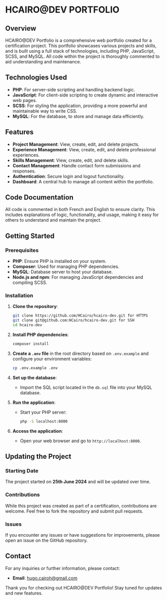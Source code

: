 # HCAIRO@DEV PORTFOLIO

## Overview
HCAIRO@DEV Portfolio is a comprehensive web portfolio created for a certification project. This portfolio showcases various projects and skills, and is built using a full stack of technologies, including PHP, JavaScript, SCSS, and MySQL. All code within the project is thoroughly commented to aid understanding and maintenance.

## Technologies Used
- **PHP**: For server-side scripting and handling backend logic.
- **JavaScript**: For client-side scripting to create dynamic and interactive web pages.
- **SCSS**: For styling the application, providing a more powerful and maintainable way to write CSS.
- **MySQL**: For the database, to store and manage data efficiently.

## Features
- **Project Management**: View, create, edit, and delete projects.
- **Experience Management**: View, create, edit, and delete professional experiences.
- **Skills Management**: View, create, edit, and delete skills.
- **Contact Management**: Handle contact form submissions and responses.
- **Authentication**: Secure login and logout functionality.
- **Dashboard**: A central hub to manage all content within the portfolio.

## Code Documentation
All code is commented in both French and English to ensure clarity. This includes explanations of logic, functionality, and usage, making it easy for others to understand and maintain the project.

## Getting Started
### Prerequisites
- **PHP**: Ensure PHP is installed on your system.
- **Composer**: Used for managing PHP dependencies.
- **MySQL**: Database server to host your database.
- **Node.js and npm**: For managing JavaScript dependencies and compiling SCSS.

### Installation
1. **Clone the repository**:
    ```sh
    git clone https://github.com/HCairo/hcairo-dev.git for HTTPS
    git clone git@github.com:HCairo/hcairo-dev.git for SSH
    cd hcairo-dev
    ```

2. **Install PHP dependencies**:
    ```sh
    composer install
    ```

3. **Create a `.env` file** in the root directory based on `.env.example` and configure your environment variables:
    ```sh
    cp .env.example .env
    ```

4. **Set up the database**:
    - Import the SQL script located in the `db.sql` file into your MySQL database.

5. **Run the application**:
    - Start your PHP server:
      ```sh
      php -S localhost:8000
      ```

6. **Access the application**:
    - Open your web browser and go to `http://localhost:8000`.

## Updating the Project
### Starting Date
The project started on **25th June 2024** and will be updated over time.

### Contributions
While this project was created as part of a certification, contributions are welcome. Feel free to fork the repository and submit pull requests.

### Issues
If you encounter any issues or have suggestions for improvements, please open an issue on the GitHub repository.

## Contact
For any inquiries or further information, please contact:
- **Email**: hugo.cairoh@gmail.com

Thank you for checking out HCAIRO@DEV Portfolio! Stay tuned for updates and new features.